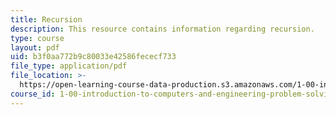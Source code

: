 ```yaml
---
title: Recursion
description: This resource contains information regarding recursion.
type: course
layout: pdf
uid: b3f0aa772b9c80033e42586fececf733
file_type: application/pdf
file_location: >-
  https://open-learning-course-data-production.s3.amazonaws.com/1-00-introduction-to-computers-and-engineering-problem-solving-spring-2012/b3f0aa772b9c80033e42586fececf733_MIT1_00S12_Lec_12.pdf
course_id: 1-00-introduction-to-computers-and-engineering-problem-solving-spring-2012
---
```

